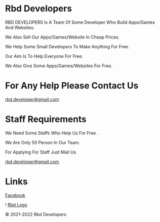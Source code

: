 # Rbd Developers

RBD DEVELOPERS Is A Team Of Some Developer Who Build Apps/Games And Websites.

We Also Sell Our Apps/Games/Website In Cheap Prices.

We Help Some Small Developers To Make Anything For Free.

Our Aim Is To Help Everyone For Free.

We Also Give Some Apps/Games/Websites For Free.


# For Any Help Please Contact Us

rbd.developer@gmail.com



# Staff Requirements

We Need Some Staffs Who Help Us For Free .

We Are Only 50 Person In Our Team.

For Applying For Staff Just Mail Us

rbd.developer@gmail.com




# Links

[Facebook](https://www.facebook.com/Rbd-Developers-110210281528810/)



!          [Rbd Logo](https://raw.githubusercontent.com/RbdDevelopers/rbd.developers/main/RBD-12-26-2021.png)





© 2021-2022 Rbd Developers
